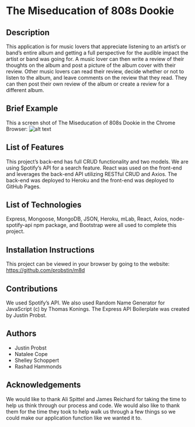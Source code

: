# The Miseducation of 808s Dookie

## Description
This application is for music lovers that appreciate listening to an artist’s or band’s entire album and getting a full perspective for the audible impact the artist or band was going for.  A music lover can then write a review of their thoughts on the album and post a picture of the album cover with their review.  Other music lovers can read their review, decide whether or not to listen to the album, and leave comments on the review that they read.  They can then post their own review of the album or create a review for a different album.

## Brief Example
This a screen shot of The Miseducation of 808s Dookie in the Chrome Browser:
![alt text](https://github.com/probstin/project_3_client_final/blob/master/planning/M8D%20Dashboard.png?raw=true "project3 screenshot")

## List of Features
This project’s back-end has full CRUD functionality and two models.  We are using Spotify’s API for a search feature.  React was used on the front-end and leverages the back-end API utilizing RESTful CRUD and Axios.  The back-end was deployed to Heroku and the front-end was deployed to GitHub Pages.  

## List of Technologies
Express, Mongoose, MongoDB, JSON, Heroku, mLab, React, Axios, node-spotify-api npm package, and Bootstrap were all used to complete this project.

## Installation Instructions
This project can be viewed in your browser by going to the website: https://github.com/probstin/m8d

## Contributions
We used Spotify’s API.  We also used Random Name Generator for JavaScript (c) by Thomas Konings.  The Express API Boilerplate was created by Justin Probst.

## Authors
* Justin Probst 
* Natalee Cope
* Shelley Schoppert
* Rashad Hammonds

## Acknowledgements
We would like to thank Ali Spittel and James Reichard for taking the time to help us think through our process and code. We would also like to thank them for the time they took to help walk us through a few things so we could make our application function like we wanted it to.  
